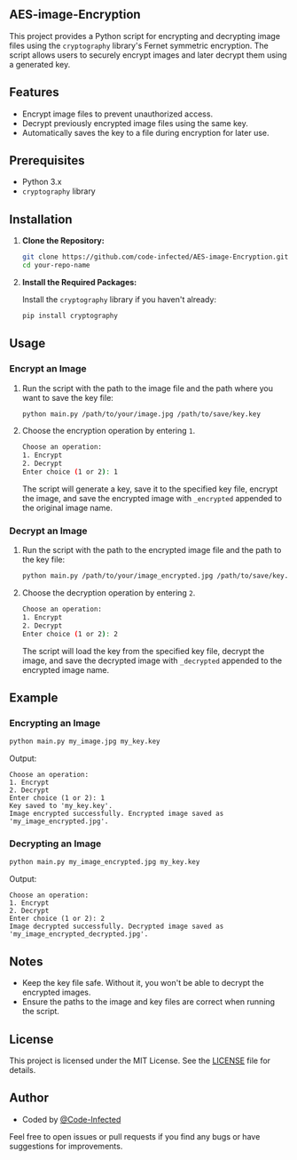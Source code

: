 ## AES-image-Encryption

This project provides a Python script for encrypting and decrypting image files using the `cryptography` library's Fernet symmetric encryption. The script allows users to securely encrypt images and later decrypt them using a generated key.

## Features

- Encrypt image files to prevent unauthorized access.
- Decrypt previously encrypted image files using the same key.
- Automatically saves the key to a file during encryption for later use.

## Prerequisites

- Python 3.x
- `cryptography` library

## Installation

1. **Clone the Repository:**

    ```sh
    git clone https://github.com/code-infected/AES-image-Encryption.git
    cd your-repo-name
    ```

2. **Install the Required Packages:**

    Install the `cryptography` library if you haven't already:

    ```sh
    pip install cryptography
    ```

## Usage

### Encrypt an Image

1. Run the script with the path to the image file and the path where you want to save the key file:

    ```sh
    python main.py /path/to/your/image.jpg /path/to/save/key.key
    ```

2. Choose the encryption operation by entering `1`.

    ```sh
    Choose an operation:
    1. Encrypt
    2. Decrypt
    Enter choice (1 or 2): 1
    ```

    The script will generate a key, save it to the specified key file, encrypt the image, and save the encrypted image with `_encrypted` appended to the original image name.

### Decrypt an Image

1. Run the script with the path to the encrypted image file and the path to the key file:

    ```sh
    python main.py /path/to/your/image_encrypted.jpg /path/to/save/key.key
    ```

2. Choose the decryption operation by entering `2`.

    ```sh
    Choose an operation:
    1. Encrypt
    2. Decrypt
    Enter choice (1 or 2): 2
    ```

    The script will load the key from the specified key file, decrypt the image, and save the decrypted image with `_decrypted` appended to the encrypted image name.

## Example

### Encrypting an Image

```sh
python main.py my_image.jpg my_key.key
```

Output:

```
Choose an operation:
1. Encrypt
2. Decrypt
Enter choice (1 or 2): 1
Key saved to 'my_key.key'.
Image encrypted successfully. Encrypted image saved as 'my_image_encrypted.jpg'.
```

### Decrypting an Image

```sh
python main.py my_image_encrypted.jpg my_key.key
```

Output:

```
Choose an operation:
1. Encrypt
2. Decrypt
Enter choice (1 or 2): 2
Image decrypted successfully. Decrypted image saved as 'my_image_encrypted_decrypted.jpg'.
```

## Notes

- Keep the key file safe. Without it, you won't be able to decrypt the encrypted images.
- Ensure the paths to the image and key files are correct when running the script.

## License

This project is licensed under the MIT License. See the [LICENSE](LICENSE) file for details.

## Author

- Coded by [@Code-Infected](https://github.com/code-infected)

Feel free to open issues or pull requests if you find any bugs or have suggestions for improvements.
